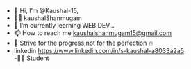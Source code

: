 - 👋 Hi, I’m @Kaushal-15,
- 😶‍🌫️  kaushalShanmugam
- 🌱 I’m currently learning WEB DEV...
- 📫 How to reach me kaushalshanmugam15@gmail.com
- 👀 Strive for the progress,not for the perfection 🔥
- linkedin https://www.linkedin.com/in/s-kaushal-a8033a2a5   
-👨‍🎓 Student



<!---
Kaushal-15/Kaushal-15 is a ✨ special ✨ repository because its `README.md` (this file) appears on your GitHub profile.
You can click the Preview link to take a look at your changes.
--->
